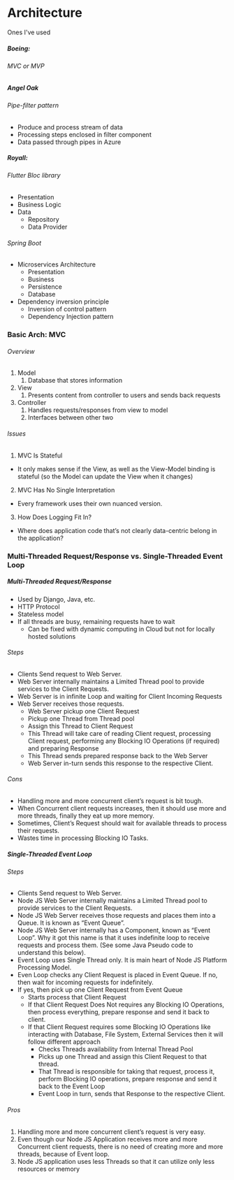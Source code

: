 # Architecture

Ones I've used
##### Boeing: 
###### MVC or MVP

##### Angel Oak
###### Pipe-filter pattern
- Produce and process stream of data
- Processing steps enclosed in filter component
- Data passed through pipes in Azure

##### Royall: 
###### Flutter Bloc library
- Presentation
- Business Logic
- Data
    - Repository
    - Data Provider
###### Spring Boot 
- Microservices Architecture
	- Presentation
	- Business
	- Persistence
	- Database
- Dependency inversion principle
	- Inversion of control pattern
	- Dependency Injection pattern


### Basic Arch: MVC

###### Overview
1. Model
	1. Database that stores information
2. View
	1. Presents content from controller to users and sends back requests
3. Controller
	1. Handles requests/responses from view to model
	2. Interfaces between other two

###### Issues

1. MVC Is Stateful
- It only makes sense if the View, as well as the View-Model binding is stateful (so the Model can update the View when it changes)
    
2. MVC Has No Single Interpretation
- Every framework uses their own nuanced version.
    
3. How Does Logging Fit In?
- Where does application code that’s not clearly data-centric belong in the application?

### Multi-Threaded Request/Response vs. Single-Threaded Event Loop

##### Multi-Threaded Request/Response
- Used by Django, Java, etc.
- HTTP Protocol
- Stateless model
- If all threads are busy, remaining requests have to wait
	- Can be fixed with dynamic computing in Cloud but not for locally hosted solutions

###### Steps
-   Clients Send request to Web Server.
-   Web Server internally maintains a Limited Thread pool to provide services to the Client Requests.
-   Web Server is in infinite Loop and waiting for Client Incoming Requests
-   Web Server receives those requests.
    -   Web Server pickup one Client Request
    -   Pickup one Thread from Thread pool
    -   Assign this Thread to Client Request
    -   This Thread will take care of reading Client request, processing Client request, performing any Blocking IO Operations (if required) and preparing Response
    -   This Thread sends prepared response back to the Web Server
    -   Web Server in-turn sends this response to the respective Client.

###### Cons
- Handling more and more concurrent client’s request is bit tough.
- When Concurrent client requests increases, then it should use more and more threads, finally they eat up more memory.
- Sometimes, Client’s Request should wait for available threads to process their requests.
- Wastes time in processing Blocking IO Tasks.


##### Single-Threaded Event Loop

###### Steps
-   Clients Send request to Web Server.
-   Node JS Web Server internally maintains a Limited Thread pool to provide services to the Client Requests.
-   Node JS Web Server receives those requests and places them into a Queue. It is known as “Event Queue”.
-   Node JS Web Server internally has a Component, known as “Event Loop”. Why it got this name is that it uses indefinite loop to receive requests and process them. (See some Java Pseudo code to understand this below).
-   Event Loop uses Single Thread only. It is main heart of Node JS Platform Processing Model.
-   Even Loop checks any Client Request is placed in Event Queue. If no, then wait for incoming requests for indefinitely.
-   If yes, then pick up one Client Request from Event Queue
    -   Starts process that Client Request
    -   If that Client Request Does Not requires any Blocking IO Operations, then process everything, prepare response and send it back to client.
    -   If that Client Request requires some Blocking IO Operations like interacting with Database, File System, External Services then it will follow different approach
        -   Checks Threads availability from Internal Thread Pool
        -   Picks up one Thread and assign this Client Request to that thread.
        -   That Thread is responsible for taking that request, process it, perform Blocking IO operations, prepare response and send it back to the Event Loop
        -   Event Loop in turn, sends that Response to the respective Client.

###### Pros
1.  Handling more and more concurrent client’s request is very easy.
2.  Even though our Node JS Application receives more and more Concurrent client requests, there is no need of creating more and more threads, because of Event loop.
3.  Node JS application uses less Threads so that it can utilize only less resources or memory